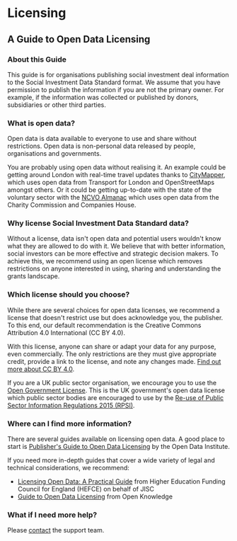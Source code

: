 # Licensing

## A Guide to Open Data Licensing

### About this Guide

This guide is for organisations publishing social investment deal information to the Social Investment Data Standard format. We assume that you have permission to publish the information if you are not the primary owner. For example, if the information was collected or published by donors, subsidiaries or other third parties.

### What is open data?

Open data is data available to everyone to use and share without restrictions. Open data is non-personal data released by people, organisations and governments.

You are probably using open data without realising it. An example could be getting around London with real-time travel updates thanks to [CityMapper](https://citymapper.com "Citymapper - The Ultimate Transport App"), which uses open data from Transport for London and OpenStreetMaps amongst others. Or it could be getting up-to-date with the state of the voluntary sector with the [NCVO Almanac](https://data.ncvo.org.uk/ "NCVO UK Civil Society Almanac") which uses open data from the Charity Commission and Companies House.

### Why license Social Investment Data Standard data?

Without a license, data isn't open data and potential users wouldn't know what they are allowed to do with it. We believe that with better information, social investors can be more effective and strategic decision makers. To achieve this, we recommend using an open license which removes restrictions on anyone interested in using, sharing and understanding the grants landscape.

### Which license should you choose?

While there are several choices for open data licenses, we recommend a license that doesn't restrict use but does acknowledge you, the publisher. To this end, our default recommendation is the Creative Commons Attribution 4.0 International (CC BY 4.0).

With this license, anyone can share or adapt your data for any purpose, even commercially. The only restrictions are they must give appropriate credit, provide a link to the license, and note any changes made. [Find out more about CC BY 4.0](https://creativecommons.org/licenses/by/4.0/ "Creative Commons Attribution 4.0 International").

If you are a UK public sector organisation, we encourage you to use the [Open Government License](http://www.nationalarchives.gov.uk/doc/open-government-licence/version/3/ "Open Government License for public sector information"). This is the UK government's open data license which public sector bodies are encouraged to use by the [Re-use of Public Sector Information Regulations 2015 (RPSI)](https://ico.org.uk/for-organisations/guide-to-rpsi/ "Guide to RPSI").

<!-- ### Where to display the license?

As part of publishing to the Social Investment data standard, we encourage publishers to register with our helpdesk, produce, then upload files to their websites. To make the data easy to discover, you can add a page or section to your website that links to the files. This is the best place to display your chosen license. Don't forget to pop our helpdesk a note so we know your data is published and under what license. -->

<!-- ### Is there an example of a license statement?

Here's an example of a license statement based on our recommended CC BY 4.0 license. Simply replace the words in square brackets with information about your organisation and grants.

> [Organisation] is committed to transparency and we work with 360Giving to publish information about our grants.
>
> Using the Social Investement Data Labs Specification, our social investment deals since [Year] are available as [File Type] here.
>
> This work is licensed under the Creative Commons Attribution 4.0 International License. To view a copy of this license, visit http://creativecommons.org/licenses/by/4.0/. This means the data is freely accessible to anyone to be used and shared as they wish. The data must be attributed to [Organisation].
>
> We believe that with better information, social investors can be more effective and strategic decision makers. The Social Investement Data Labs Specification provides support for investors to publish their grants data openly, to understand their data, and to use the data to create online tools that make social investment more effective. For more information, visit http://www.threesixtygiving.org/ -->

### Where can I find more information?

There are several guides available on licensing open data. A good place to start is [Publisher's Guide to Open Data Licensing](https://theodi.org/guides/publishers-guide-open-data-licensing "Publisher's Guide to Open Data Licensing") by the Open Data Institute.

If you need more in-depth guides that cover a wide variety of legal and technical considerations, we recommend:
* [Licensing Open Data: A Practical Guide](http://discovery.ac.uk/files/pdf/Licensing_Open_Data_A_Practical_Guide.pdf "Licensing Open Data: A Practical Guide") from Higher Education Funding Council for England (HEFCE) on behalf of JISC
* [Guide to Open Data Licensing](http://opendefinition.org/guide/data/ "Guide to Open Data Licensing") from Open Knowledge

### What if I need more help?

Please [contact](../#support) the support team.
